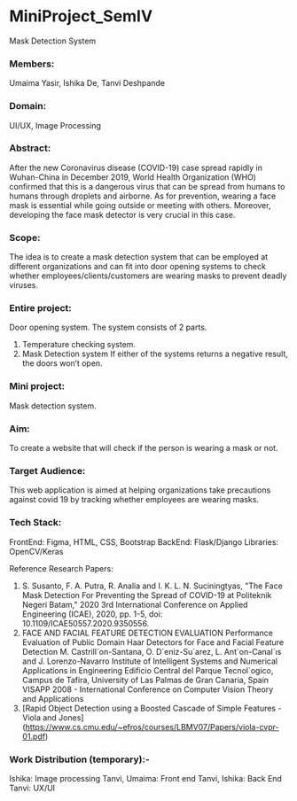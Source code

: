 # MiniProject_SemIV
Mask Detection System

### Members: 
Umaima Yasir, Ishika De, Tanvi Deshpande

### Domain: 
UI/UX, Image Processing

### Abstract: 
After the new Coronavirus disease (COVID-19) case spread rapidly in Wuhan-China in December 2019, World Health Organization (WHO) confirmed that this is a dangerous virus that can be spread from humans to humans through droplets and airborne. As for prevention, wearing a face mask is essential while going outside or meeting with others. Moreover, developing the face mask detector is very crucial in this case.

### Scope: 
The idea is to create a mask detection system that can be employed at different organizations and can fit into door opening systems to check whether employees/clients/customers are wearing masks to prevent deadly viruses.

### Entire project: 
Door opening system. The system consists of 2 parts. 
1) Temperature checking system. 
2) Mask Detection system
If either of the systems returns a negative result, the doors won’t open.
 
### Mini project: 
Mask detection system. 

### Aim: 
To create a website that will check if the person is wearing a mask or not. 

### Target Audience: 
This web application is aimed at helping organizations take precautions against covid 19 by tracking whether employees are wearing masks.

### Tech Stack:
FrontEnd: Figma, HTML, CSS, Bootstrap
BackEnd: Flask/Django
Libraries: OpenCV/Keras

Reference Research Papers:
1. S. Susanto, F. A. Putra, R. Analia and I. K. L. N. Suciningtyas, "The Face Mask Detection For Preventing the Spread of COVID-19 at Politeknik Negeri Batam," 2020 3rd International Conference on Applied Engineering (ICAE), 2020, pp. 1-5, doi: 10.1109/ICAE50557.2020.9350556.
2. FACE AND FACIAL FEATURE DETECTION EVALUATION
 Performance Evaluation of Public Domain Haar Detectors for Face and Facial Feature Detection M. Castrill´on-Santana, O. D´eniz-Su´arez, L. Ant´on-Canal´ıs and J. Lorenzo-Navarro Institute of Intelligent Systems and Numerical Applications in Engineering Edificio Central del Parque Tecnol´ogico, Campus de Tafira, University of Las Palmas de Gran Canaria, Spain 
VISAPP 2008 - International Conference on Computer Vision Theory and Applications 
3. [Rapid Object Detection using a Boosted Cascade of Simple Features - Viola and Jones] (https://www.cs.cmu.edu/~efros/courses/LBMV07/Papers/viola-cvpr-01.pdf)

### Work Distribution (temporary):-
Ishika: Image processing
Tanvi, Umaima: Front end
Tanvi, Ishika: Back End
Tanvi: UX/UI
